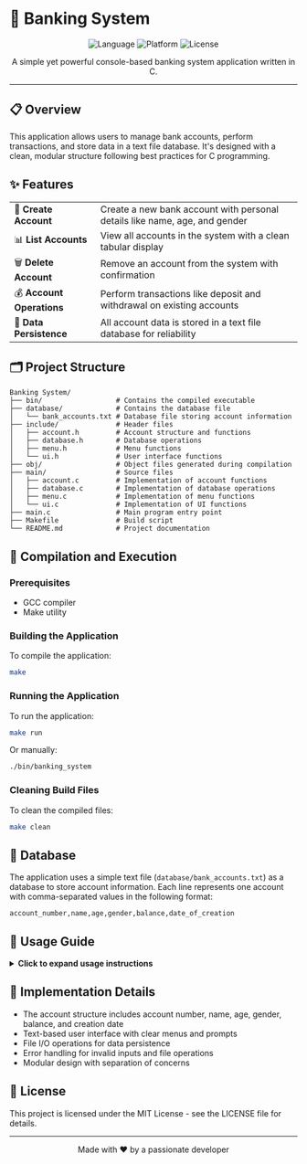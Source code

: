 # 🏦 Banking System

<div align="center">
  <img src="https://img.shields.io/badge/language-C-blue.svg" alt="Language">
  <img src="https://img.shields.io/badge/platform-Cross--platform-lightgrey.svg" alt="Platform">
  <img src="https://img.shields.io/badge/license-MIT-green.svg" alt="License">
</div>

<p align="center">A simple yet powerful console-based banking system application written in C.</p>

---

## 📋 Overview

This application allows users to manage bank accounts, perform transactions, and store data in a text file database. It's designed with a clean, modular structure following best practices for C programming.

## ✨ Features

<table>
  <tr>
    <td>💼 <b>Create Account</b></td>
    <td>Create a new bank account with personal details like name, age, and gender</td>
  </tr>
  <tr>
    <td>📊 <b>List Accounts</b></td>
    <td>View all accounts in the system with a clean tabular display</td>
  </tr>
  <tr>
    <td>🗑️ <b>Delete Account</b></td>
    <td>Remove an account from the system with confirmation</td>
  </tr>
  <tr>
    <td>💰 <b>Account Operations</b></td>
    <td>Perform transactions like deposit and withdrawal on existing accounts</td>
  </tr>
  <tr>
    <td>💾 <b>Data Persistence</b></td>
    <td>All account data is stored in a text file database for reliability</td>
  </tr>
</table>

## 🗂️ Project Structure

```
Banking System/
├── bin/                  # Contains the compiled executable
├── database/             # Contains the database file
│   └── bank_accounts.txt # Database file storing account information
├── include/              # Header files
│   ├── account.h         # Account structure and functions
│   ├── database.h        # Database operations
│   ├── menu.h            # Menu functions
│   └── ui.h              # User interface functions
├── obj/                  # Object files generated during compilation
├── main/                 # Source files
│   ├── account.c         # Implementation of account functions
│   ├── database.c        # Implementation of database operations
│   ├── menu.c            # Implementation of menu functions
│   └── ui.c              # Implementation of UI functions
├── main.c                # Main program entry point
├── Makefile              # Build script
└── README.md             # Project documentation
```

## 🚀 Compilation and Execution

### Prerequisites

- GCC compiler
- Make utility

### Building the Application

To compile the application:

```bash
make
```

### Running the Application

To run the application:

```bash
make run
```

Or manually:

```bash
./bin/banking_system
```

### Cleaning Build Files

To clean the compiled files:

```bash
make clean
```

## 💾 Database

The application uses a simple text file (`database/bank_accounts.txt`) as a database to store account information. Each line represents one account with comma-separated values in the following format:

```
account_number,name,age,gender,balance,date_of_creation
```

## 📝 Usage Guide

<details>
<summary><b>Click to expand usage instructions</b></summary>

### 1. Create an Account
- Select option 1 from the main menu
- Enter your name, age, and gender
- The system will generate an account number and set initial balance to 0
- Note your account details for future reference

### 2. List All Accounts
- Select option 2 from the main menu
- View a table of all existing accounts with their details

### 3. Delete an Account
- Select option 3 from the main menu
- Choose the account number you wish to delete
- Confirm the deletion

### 4. Account Operations
- Select option 4 from the main menu
- Choose the account you want to operate on
- Select deposit or withdraw options
- Enter the amount and confirm the transaction

### 5. Exit Application
- Select option 5 from the main menu
- Confirm that you want to exit
</details>

## 🔧 Implementation Details

- The account structure includes account number, name, age, gender, balance, and creation date
- Text-based user interface with clear menus and prompts
- File I/O operations for data persistence
- Error handling for invalid inputs and file operations
- Modular design with separation of concerns

## 📜 License

This project is licensed under the MIT License - see the LICENSE file for details.

---

<div align="center">
  <p>Made with ❤️ by a passionate developer</p>
</div> 